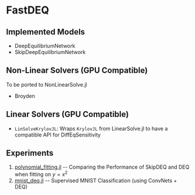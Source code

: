 # FastDEQ

## Implemented Models

* DeepEquilibriumNetwork
* SkipDeepEquilibriumNetwork

## Non-Linear Solvers (GPU Compatible)

To be ported to NonLinearSolve.jl

* Broyden

## Linear Solvers (GPU Compatible)

* `LinSolveKrylovJL`: Wraps `KrylovJL` from LinearSolve.jl to have a compatible API for DiffEqSensitivity


## Experiments

1. [polynomial_fitting.jl](experiments/polynomial_fitting.jl) -- Comparing the Performance of SkipDEQ and DEQ when fitting on $y = x^2$
2. [mnist_deq.jl](experiments/mnist_deq.jl) -- Supervised MNIST Classification (using ConvNets + DEQ)
